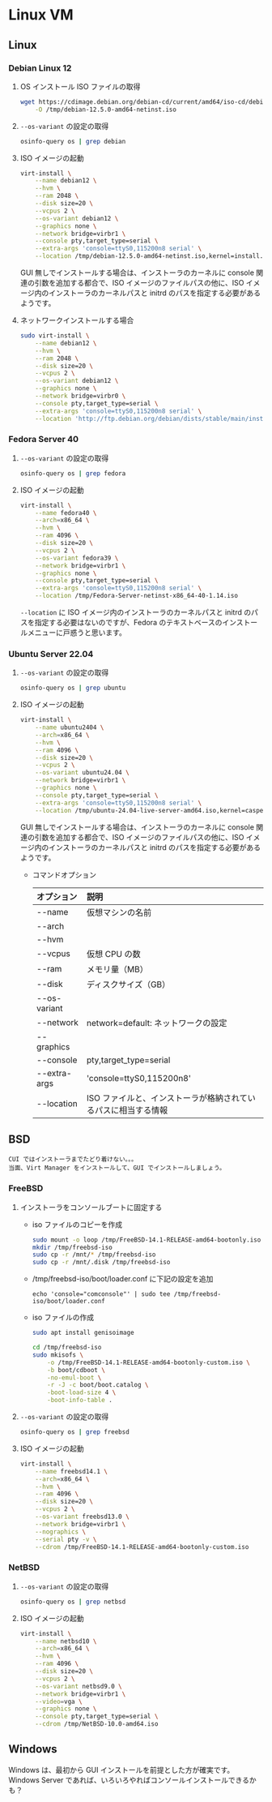 Linux VM
===

## Linux

### Debian Linux 12

1. OS インストール ISO ファイルの取得

    ```bash
    wget https://cdimage.debian.org/debian-cd/current/amd64/iso-cd/debian-12.5.0-amd64-netinst.iso \
        -O /tmp/debian-12.5.0-amd64-netinst.iso
    ```

2. `--os-variant` の設定の取得

    ```bash
    osinfo-query os | grep debian
    ```

3. ISO イメージの起動

    ```bash
    virt-install \
        --name debian12 \
        --hvm \
        --ram 2048 \
        --disk size=20 \
        --vcpus 2 \
        --os-variant debian12 \
        --graphics none \
        --network bridge=virbr1 \
        --console pty,target_type=serial \
        --extra-args 'console=ttyS0,115200n8 serial' \
        --location /tmp/debian-12.5.0-amd64-netinst.iso,kernel=install.amd/vmlinuz,initrd=install.amd/initrd.gz
    ```

    GUI 無しでインストールする場合は、インストーラのカーネルに console 関連の引数を追加する都合で、ISO イメージのファイルパスの他に、ISO イメージ内のインストーラのカーネルパスと initrd のパスを指定する必要があるようです。

4. ネットワークインストールする場合

    ```bash
    sudo virt-install \
        --name debian12 \
        --hvm \
        --ram 2048 \
        --disk size=20 \
        --vcpus 2 \
        --os-variant debian12 \
        --graphics none \
        --network bridge=virbr0 \
        --console pty,target_type=serial \
        --extra-args 'console=ttyS0,115200n8 serial' \
        --location 'http://ftp.debian.org/debian/dists/stable/main/installer-amd64/'
    ```


### Fedora Server 40

1. `--os-variant` の設定の取得

    ```bash
    osinfo-query os | grep fedora
    ```

2. ISO イメージの起動

    ```bash
    virt-install \
        --name fedora40 \
        --arch=x86_64 \
        --hvm \
        --ram 4096 \
        --disk size=20 \
        --vcpus 2 \
        --os-variant fedora39 \
        --network bridge=virbr1 \
        --graphics none \
        --console pty,target_type=serial \
        --extra-args 'console=ttyS0,115200n8 serial' \
        --location /tmp/Fedora-Server-netinst-x86_64-40-1.14.iso
    ```

    `--location` に ISO イメージ内のインストーラのカーネルパスと initrd のパスを指定する必要はないのですが、Fedora のテキストベースのインストールメニューに戸惑うと思います。

### Ubuntu Server 22.04

1. `--os-variant` の設定の取得

    ```bash
    osinfo-query os | grep ubuntu
    ```

2. ISO イメージの起動

    ```bash
    virt-install \
        --name ubuntu2404 \
        --arch=x86_64 \
        --hvm \
        --ram 4096 \
        --disk size=20 \
        --vcpus 2 \
        --os-variant ubuntu24.04 \
        --network bridge=virbr1 \
        --graphics none \
        --console pty,target_type=serial \
        --extra-args 'console=ttyS0,115200n8 serial' \
        --location /tmp/ubuntu-24.04-live-server-amd64.iso,kernel=casper/vmlinuz,initrd=casper/initrd
    ```

    GUI 無しでインストールする場合は、インストーラのカーネルに console 関連の引数を追加する都合で、ISO イメージのファイルパスの他に、ISO イメージ内のインストーラのカーネルパスと initrd のパスを指定する必要があるようです。

    * コマンドオプション

        | オプション   | 説明                                                           |
        | :----------- | :------------------------------------------------------------- |
        | --name       | 仮想マシンの名前                                               |
        | --arch       |                                                                |
        | --hvm        |                                                                |
        | --vcpus      | 仮想 CPU の数                                                  |
        | --ram        | メモリ量（MB）                                                 |
        | --disk       | ディスクサイズ（GB）                                           |
        | --os-variant |                                                                |
        | --network    | network=default: ネットワークの設定                            |
        | --graphics   |                                                                |
        | --console    | pty,target_type=serial                                         |
        | --extra-args | 'console=ttyS0,115200n8'                                       |
        | --location   | ISO ファイルと、インストーラが格納されているパスに相当する情報 |


## BSD

```{warning}
CUI ではインストーラまでたどり着けない。。。  
当面、Virt Manager をインストールして、GUI でインストールしましょう。
```

### FreeBSD

1. インストーラをコンソールブートに固定する

    - iso ファイルのコピーを作成

        ```bash
        sudo mount -o loop /tmp/FreeBSD-14.1-RELEASE-amd64-bootonly.iso /mnt/
        mkdir /tmp/freebsd-iso
        sudo cp -r /mnt/* /tmp/freebsd-iso
        sudo cp -r /mnt/.disk /tmp/freebsd-iso
        ```

    - /tmp/freebsd-iso/boot/loader.conf に下記の設定を追加

        ```text
        echo 'console="comconsole"' | sudo tee /tmp/freebsd-iso/boot/loader.conf
        ```

    - iso ファイルの作成

        ```bash
        sudo apt install genisoimage

        cd /tmp/freebsd-iso
        sudo mkisofs \
            -o /tmp/FreeBSD-14.1-RELEASE-amd64-bootonly-custom.iso \
            -b boot/cdboot \
            -no-emul-boot \
            -r -J -c boot/boot.catalog \
            -boot-load-size 4 \
            -boot-info-table .
        ```

2. `--os-variant` の設定の取得

    ```bash
    osinfo-query os | grep freebsd
    ```

3. ISO イメージの起動

    ```bash
    virt-install \
        --name freebsd14.1 \
        --arch=x86_64 \
        --hvm \
        --ram 4096 \
        --disk size=20 \
        --vcpus 2 \
        --os-variant freebsd13.0 \
        --network bridge=virbr1 \
        --nographics \
        --serial pty -v \
        --cdrom /tmp/FreeBSD-14.1-RELEASE-amd64-bootonly-custom.iso
    ```

### NetBSD

1. `--os-variant` の設定の取得

    ```bash
    osinfo-query os | grep netbsd
    ```

2. ISO イメージの起動

    ```bash
    virt-install \
        --name netbsd10 \
        --arch=x86_64 \
        --hvm \
        --ram 4096 \
        --disk size=20 \
        --vcpus 2 \
        --os-variant netbsd9.0 \
        --network bridge=virbr1 \
        --video=vga \
        --graphics none \
        --console pty,target_type=serial \
        --cdrom /tmp/NetBSD-10.0-amd64.iso
    ```

## Windows

Windows は、最初から GUI インストールを前提とした方が確実です。  
Windows Server であれば、いろいろやればコンソールインストールできるかも？
